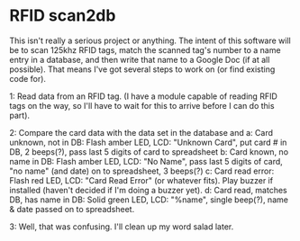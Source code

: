 # RFID scan2db
This isn't really a serious project or anything.
The intent of this software will be to scan 125khz RFID tags, match the scanned tag's number to a name entry in a database, and then write that name to a Google Doc (if at all possible).
That means I've got several steps to work on (or find existing code for).

1: Read data from an RFID tag. (I have a module capable of reading RFID tags on the way, so I'll have to wait for this to arrive before I can do this part).

2: Compare the card data with the data set in the database and 
	a: Card unknown, not in DB: Flash amber LED, LCD: "Unknown Card", put card # in DB, 2 beeps(?), pass last 5 digits of card to spreadsheet
	b: Card known, no name in DB: Flash amber LED, LCD: "No Name", pass last 5 digits of card, "no name" (and date) on to spreadsheet, 3 beeps(?)
	c: Card read error: Flash red LED, LCD: "Card Read Error" (or whatever fits). Play buzzer if installed (haven't decided if I'm doing a buzzer yet).
	d: Card read, matches DB, has name in DB: Solid green LED, LCD: "%name", single beep(?), name & date passed on to spreadsheet.
	
3: Well, that was confusing. I'll clean up my word salad later.